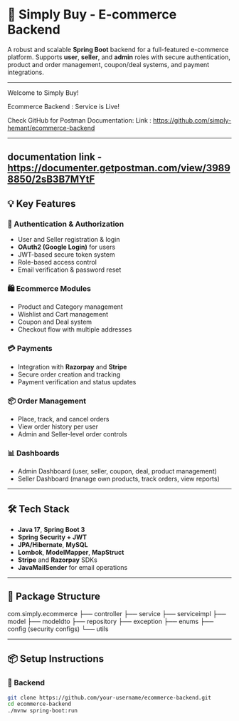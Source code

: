 # 🛒 Simply Buy - E-commerce Backend

A robust and scalable **Spring Boot** backend for a full-featured e-commerce platform. Supports **user**, **seller**, and **admin** roles with secure authentication, product and order management, coupon/deal systems, and payment integrations.

---

Welcome to Simply Buy!

Ecommerce Backend : Service is Live!

Check GitHub for Postman Documentation:
Link : https://github.com/simply-hemant/ecommerce-backend

---

documentation link - https://documenter.getpostman.com/view/39898850/2sB3B7MYtF
---

## 💡 Key Features

### 🔐 Authentication & Authorization
- User and Seller registration & login
- **OAuth2 (Google Login)** for users
- JWT-based secure token system
- Role-based access control
- Email verification & password reset

### 🛍️ Ecommerce Modules
- Product and Category management
- Wishlist and Cart management
- Coupon and Deal system
- Checkout flow with multiple addresses

### 💳 Payments
- Integration with **Razorpay** and **Stripe**
- Secure order creation and tracking
- Payment verification and status updates

### 📦 Order Management
- Place, track, and cancel orders
- View order history per user
- Admin and Seller-level order controls

### 📊 Dashboards
- Admin Dashboard (user, seller, coupon, deal, product management)
- Seller Dashboard (manage own products, track orders, view reports)

---

## 🛠️ Tech Stack

- **Java 17**, **Spring Boot 3**
- **Spring Security + JWT**
- **JPA/Hibernate**, **MySQL**
- **Lombok**, **ModelMapper**, **MapStruct**
- **Stripe** and **Razorpay** SDKs
- **JavaMailSender** for email operations

---

## 📁 Package Structure

com.simply.ecommerce
├── controller
├── service
├── serviceimpl
├── model
├── modeldto
├── repository
├── exception
├── enums
├── config (security configs)
└── utils



---

## 📦 Setup Instructions

### 🔧 Backend
```bash
git clone https://github.com/your-username/ecommerce-backend.git
cd ecommerce-backend
./mvnw spring-boot:run

